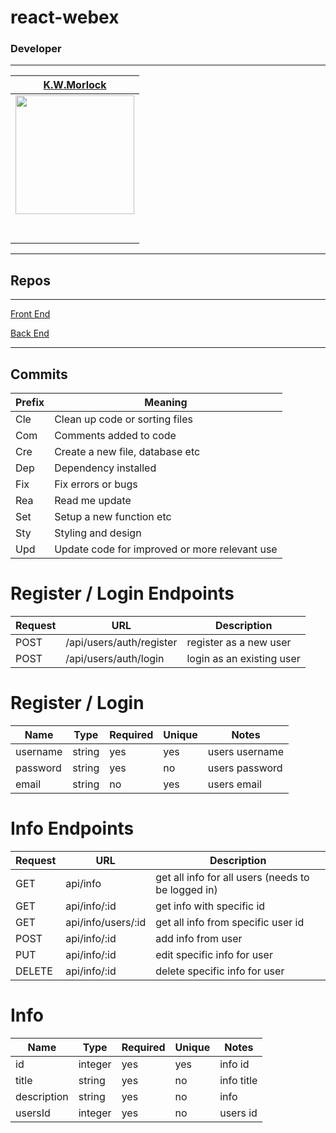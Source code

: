 # react-webex

### Developer
---
|                                           [K.W.Morlock](https://github.com/kwmorlock)                    |
| :-------------------------------------------------------------------------------------------------------------------------------------: |
| [<img src="https://avatars2.githubusercontent.com/u/60933227?s=400&u=f59ad5c61c259364c66bac0a68407b138024c357&v=4" width = "190" />](https://github.com/kwmorlock) |
|                  [<img src="https://github.com/favicon.ico" width="15"> ](https://github.com/kwmorlock)                   |
|                                                [ <img src="https://static.licdn.com/sc/h/al2o9zrvru7aqj8e1x2rzsrca" width="15"> ](https://www.linkedin.com/in/kwmorlock/)    |
---

## Repos

---

[Front End](https://github.com/kwmorlock/react-webex)

[Back End](https://github.com/kwmorlock/node-webex)

---

## Commits
| Prefix | Meaning |
| ------- | --- |
| Cle | Clean up code or sorting files|
| Com | Comments added to code |
| Cre | Create a new file, database etc |
| Dep | Dependency installed|
| Fix | Fix errors or bugs |
| Rea | Read me update |
| Set | Setup a new function etc |
| Sty | Styling and design |
| Upd | Update code for improved or more relevant use |

# Register / Login Endpoints
| Request | URL | Description |
| ------- | --- | ----------- |
| POST | /api/users/auth/register| register as a new user |
| POST | /api/users/auth/login | login as an existing user |

# Register / Login
| Name | Type | Required | Unique | Notes |
| ---- | ---- | -------- | ------ | ----- |
| username | string | yes | yes | users username |
| password | string | yes | no | users password |
| email | string | no | yes | users email |

# Info Endpoints
| Request | URL | Description |
| ------- | --- | ----------- |
| GET | api/info | get all info for all users (needs to be logged in) |
| GET | api/info/:id | get info with specific id |
| GET | api/info/users/:id | get all info from specific user id |
| POST | api/info/:id | add info from user |
| PUT | api/info/:id | edit specific info for user |
| DELETE | api/info/:id | delete specific info for user |

# Info
| Name | Type | Required | Unique | Notes |
| ---- | ---- | -------- | ------ | ----- |
| id | integer | yes | yes | info id |
| title | string | yes | no | info title|
| description | string | yes | no | info |
| usersId | integer | yes | no | users id |